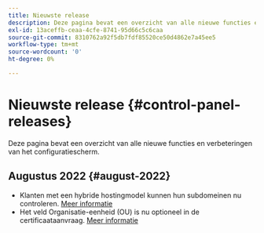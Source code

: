 ```yaml
---
title: Nieuwste release
description: Deze pagina bevat een overzicht van alle nieuwe functies en verbeteringen van het Configuratiescherm
exl-id: 13aceffb-ceaa-4cfe-8741-95d66c5c6caa
source-git-commit: 8310762a92f5db7fdf85520ce50d4862e7a45ee5
workflow-type: tm+mt
source-wordcount: '0'
ht-degree: 0%

---
```


# Nieuwste release {#control-panel-releases}

Deze pagina bevat een overzicht van alle nieuwe functies en verbeteringen van het configuratiescherm.

## Augustus 2022 {#august-2022}

* Klanten met een hybride hostingmodel kunnen hun subdomeinen nu controleren. [Meer informatie](../subdomains-certificates/using/monitoring-subdomains.md)
* Het veld Organisatie-eenheid (OU) is nu optioneel in de certificaataanvraag. [Meer informatie](../subdomains-certificates/using/renewing-subdomain-certificate.md)
